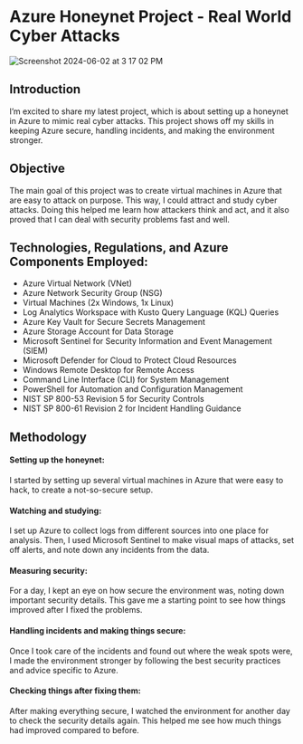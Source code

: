 # Azure Honeynet Project - Real World Cyber Attacks
![Screenshot 2024-06-02 at 3 17 02 PM](https://github.com/mahin12/Honey-Net-Project/assets/27288616/922ae4e9-8daa-4b63-9fb0-42212833071e)


## Introduction

I’m excited to share my latest project, which is about setting up a honeynet in Azure to mimic real cyber attacks. This project shows off my skills in keeping Azure secure, handling incidents, and making the environment stronger.

## Objective

The main goal of this project was to create virtual machines in Azure that are easy to attack on purpose. This way, I could attract and study cyber attacks. Doing this helped me learn how attackers think and act, and it also proved that I can deal with security problems fast and well.

## Technologies, Regulations, and Azure Components Employed:

- Azure Virtual Network (VNet)
- Azure Network Security Group (NSG)
- Virtual Machines (2x Windows, 1x Linux)
- Log Analytics Workspace with Kusto Query Language (KQL) Queries
- Azure Key Vault for Secure Secrets Management
- Azure Storage Account for Data Storage
- Microsoft Sentinel for Security Information and Event Management (SIEM)
- Microsoft Defender for Cloud to Protect Cloud Resources
- Windows Remote Desktop for Remote Access
- Command Line Interface (CLI) for System Management
- PowerShell for Automation and Configuration Management
- NIST SP 800-53 Revision 5 for Security Controls
- NIST SP 800-61 Revision 2 for Incident Handling Guidance

## Methodology

#### Setting up the honeynet: 
I started by setting up several virtual machines in Azure that were easy to hack, to create a not-so-secure setup.

#### Watching and studying: 
I set up Azure to collect logs from different sources into one place for analysis. Then, I used Microsoft Sentinel to make visual maps of attacks, set off alerts, and note down any incidents from the data.

#### Measuring security: 
For a day, I kept an eye on how secure the environment was, noting down important security details. This gave me a starting point to see how things improved after I fixed the problems.

#### Handling incidents and making things secure: 
Once I took care of the incidents and found out where the weak spots were, I made the environment stronger by following the best security practices and advice specific to Azure.

#### Checking things after fixing them: 
After making everything secure, I watched the environment for another day to check the security details again. This helped me see how much things had improved compared to before.
